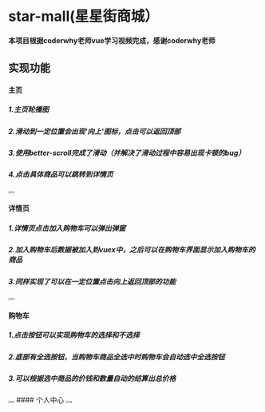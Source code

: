 # star-mall(星星街商城）

####  本项目根据coderwhy老师vue学习视频完成，感谢coderwhy老师

## 实现功能
#### 主页

   ##### 1.主页轮播图
   ##### 2.滑动到一定位置会出现'向上'图标，点击可以返回顶部
   ##### 3.使用better-scroll完成了滑动（并解决了滑动过程中容易出现卡顿的bug）
   ##### 4.点击具体商品可以跳转到详情页

<img src="https://user-images.githubusercontent.com/63336139/86562672-a9eaef80-bf95-11ea-8b36-f9fde674f2a8.png" alt="img" style="zoom:30%;" />




#### 详情页
   ##### 1.详情页点击加入购物车可以弹出弹窗
   ##### 2.加入购物车后数据被加入到vuex中，之后可以在购物车界面显示加入购物车的商品
   ##### 3.同样实现了可以在一定位置点击向上返回顶部的功能

<img src="https://user-images.githubusercontent.com/63336139/86562678-ab1c1c80-bf95-11ea-8f49-8609191e2dc3.png" alt="img" style="zoom:30%;" />

#### 购物车
   ##### 1.点击按钮可以实现购物车的选择和不选择
   ##### 2.底部有全选按钮，当购物车商品全选中时购物车会自动选中全选按钮
   ##### 3.可以根据选中商品的价钱和数量自动的结算出总价格

<img src="https://user-images.githubusercontent.com/63336139/86562279-06014400-bf95-11ea-99a0-d327ca0b73a9.png" alt="img" style="zoom:30%;" />
#### 个人中心

<img src="https://user-images.githubusercontent.com/63336139/86562285-08639e00-bf95-11ea-934c-22c20ea75053.png" alt="img" style="zoom:30%;" />


